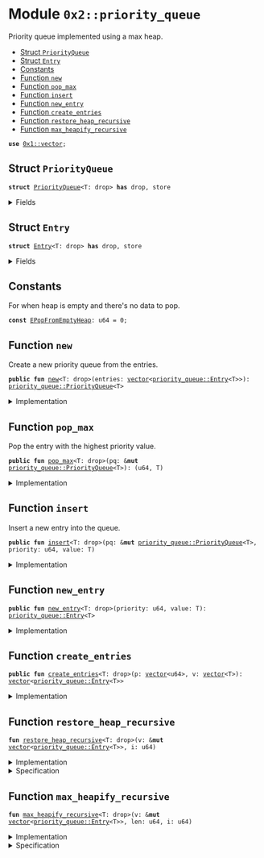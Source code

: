 
<a name="0x2_priority_queue"></a>

# Module `0x2::priority_queue`

Priority queue implemented using a max heap.


-  [Struct `PriorityQueue`](#0x2_priority_queue_PriorityQueue)
-  [Struct `Entry`](#0x2_priority_queue_Entry)
-  [Constants](#@Constants_0)
-  [Function `new`](#0x2_priority_queue_new)
-  [Function `pop_max`](#0x2_priority_queue_pop_max)
-  [Function `insert`](#0x2_priority_queue_insert)
-  [Function `new_entry`](#0x2_priority_queue_new_entry)
-  [Function `create_entries`](#0x2_priority_queue_create_entries)
-  [Function `restore_heap_recursive`](#0x2_priority_queue_restore_heap_recursive)
-  [Function `max_heapify_recursive`](#0x2_priority_queue_max_heapify_recursive)


<pre><code><b>use</b> <a href="">0x1::vector</a>;
</code></pre>



<a name="0x2_priority_queue_PriorityQueue"></a>

## Struct `PriorityQueue`



<pre><code><b>struct</b> <a href="priority_queue.md#0x2_priority_queue_PriorityQueue">PriorityQueue</a>&lt;T: drop&gt; <b>has</b> drop, store
</code></pre>



<details>
<summary>Fields</summary>


<dl>
<dt>
<code>entries: <a href="">vector</a>&lt;<a href="priority_queue.md#0x2_priority_queue_Entry">priority_queue::Entry</a>&lt;T&gt;&gt;</code>
</dt>
<dd>

</dd>
</dl>


</details>

<a name="0x2_priority_queue_Entry"></a>

## Struct `Entry`



<pre><code><b>struct</b> <a href="priority_queue.md#0x2_priority_queue_Entry">Entry</a>&lt;T: drop&gt; <b>has</b> drop, store
</code></pre>



<details>
<summary>Fields</summary>


<dl>
<dt>
<code>priority: u64</code>
</dt>
<dd>

</dd>
<dt>
<code>value: T</code>
</dt>
<dd>

</dd>
</dl>


</details>

<a name="@Constants_0"></a>

## Constants


<a name="0x2_priority_queue_EPopFromEmptyHeap"></a>

For when heap is empty and there's no data to pop.


<pre><code><b>const</b> <a href="priority_queue.md#0x2_priority_queue_EPopFromEmptyHeap">EPopFromEmptyHeap</a>: u64 = 0;
</code></pre>



<a name="0x2_priority_queue_new"></a>

## Function `new`

Create a new priority queue from the entries.


<pre><code><b>public</b> <b>fun</b> <a href="priority_queue.md#0x2_priority_queue_new">new</a>&lt;T: drop&gt;(entries: <a href="">vector</a>&lt;<a href="priority_queue.md#0x2_priority_queue_Entry">priority_queue::Entry</a>&lt;T&gt;&gt;): <a href="priority_queue.md#0x2_priority_queue_PriorityQueue">priority_queue::PriorityQueue</a>&lt;T&gt;
</code></pre>



<details>
<summary>Implementation</summary>


<pre><code><b>public</b> <b>fun</b> <a href="priority_queue.md#0x2_priority_queue_new">new</a>&lt;T: drop&gt;(entries: <a href="">vector</a>&lt;<a href="priority_queue.md#0x2_priority_queue_Entry">Entry</a>&lt;T&gt;&gt;) : <a href="priority_queue.md#0x2_priority_queue_PriorityQueue">PriorityQueue</a>&lt;T&gt; {
    <b>let</b> len = <a href="_length">vector::length</a>(&entries);
    <b>let</b> i = len / 2;
    <b>while</b> (i &gt; 0) {
        i = i - 1;
        <a href="priority_queue.md#0x2_priority_queue_max_heapify_recursive">max_heapify_recursive</a>(&<b>mut</b> entries, len, i);
    };
    <a href="priority_queue.md#0x2_priority_queue_PriorityQueue">PriorityQueue</a> { entries }
}
</code></pre>



</details>

<a name="0x2_priority_queue_pop_max"></a>

## Function `pop_max`

Pop the entry with the highest priority value.


<pre><code><b>public</b> <b>fun</b> <a href="priority_queue.md#0x2_priority_queue_pop_max">pop_max</a>&lt;T: drop&gt;(pq: &<b>mut</b> <a href="priority_queue.md#0x2_priority_queue_PriorityQueue">priority_queue::PriorityQueue</a>&lt;T&gt;): (u64, T)
</code></pre>



<details>
<summary>Implementation</summary>


<pre><code><b>public</b> <b>fun</b> <a href="priority_queue.md#0x2_priority_queue_pop_max">pop_max</a>&lt;T: drop&gt;(pq: &<b>mut</b> <a href="priority_queue.md#0x2_priority_queue_PriorityQueue">PriorityQueue</a>&lt;T&gt;) : (u64, T) {
    <b>let</b> len = <a href="_length">vector::length</a>(&pq.entries);
    <b>assert</b>!(len &gt; 0, <a href="priority_queue.md#0x2_priority_queue_EPopFromEmptyHeap">EPopFromEmptyHeap</a>);
    <b>let</b> <a href="priority_queue.md#0x2_priority_queue_Entry">Entry</a> { priority, value } = <a href="_remove">vector::remove</a>(&<b>mut</b> pq.entries, 0);
    <a href="priority_queue.md#0x2_priority_queue_max_heapify_recursive">max_heapify_recursive</a>(&<b>mut</b> pq.entries, len - 1, 0);
    (priority, value)
}
</code></pre>



</details>

<a name="0x2_priority_queue_insert"></a>

## Function `insert`

Insert a new entry into the queue.


<pre><code><b>public</b> <b>fun</b> <a href="priority_queue.md#0x2_priority_queue_insert">insert</a>&lt;T: drop&gt;(pq: &<b>mut</b> <a href="priority_queue.md#0x2_priority_queue_PriorityQueue">priority_queue::PriorityQueue</a>&lt;T&gt;, priority: u64, value: T)
</code></pre>



<details>
<summary>Implementation</summary>


<pre><code><b>public</b> <b>fun</b> <a href="priority_queue.md#0x2_priority_queue_insert">insert</a>&lt;T: drop&gt;(pq: &<b>mut</b> <a href="priority_queue.md#0x2_priority_queue_PriorityQueue">PriorityQueue</a>&lt;T&gt;, priority: u64, value: T) {
    <a href="_push_back">vector::push_back</a>(&<b>mut</b> pq.entries, <a href="priority_queue.md#0x2_priority_queue_Entry">Entry</a> { priority, value});
    <b>let</b> index = <a href="_length">vector::length</a>(&pq.entries) - 1;
    <a href="priority_queue.md#0x2_priority_queue_restore_heap_recursive">restore_heap_recursive</a>(&<b>mut</b> pq.entries, index);
}
</code></pre>



</details>

<a name="0x2_priority_queue_new_entry"></a>

## Function `new_entry`



<pre><code><b>public</b> <b>fun</b> <a href="priority_queue.md#0x2_priority_queue_new_entry">new_entry</a>&lt;T: drop&gt;(priority: u64, value: T): <a href="priority_queue.md#0x2_priority_queue_Entry">priority_queue::Entry</a>&lt;T&gt;
</code></pre>



<details>
<summary>Implementation</summary>


<pre><code><b>public</b> <b>fun</b> <a href="priority_queue.md#0x2_priority_queue_new_entry">new_entry</a>&lt;T: drop&gt;(priority: u64, value: T): <a href="priority_queue.md#0x2_priority_queue_Entry">Entry</a>&lt;T&gt; {
    <a href="priority_queue.md#0x2_priority_queue_Entry">Entry</a> { priority, value }
}
</code></pre>



</details>

<a name="0x2_priority_queue_create_entries"></a>

## Function `create_entries`



<pre><code><b>public</b> <b>fun</b> <a href="priority_queue.md#0x2_priority_queue_create_entries">create_entries</a>&lt;T: drop&gt;(p: <a href="">vector</a>&lt;u64&gt;, v: <a href="">vector</a>&lt;T&gt;): <a href="">vector</a>&lt;<a href="priority_queue.md#0x2_priority_queue_Entry">priority_queue::Entry</a>&lt;T&gt;&gt;
</code></pre>



<details>
<summary>Implementation</summary>


<pre><code><b>public</b> <b>fun</b> <a href="priority_queue.md#0x2_priority_queue_create_entries">create_entries</a>&lt;T: drop&gt;(p: <a href="">vector</a>&lt;u64&gt;, v: <a href="">vector</a>&lt;T&gt;): <a href="">vector</a>&lt;<a href="priority_queue.md#0x2_priority_queue_Entry">Entry</a>&lt;T&gt;&gt; {
    <b>let</b> len = <a href="_length">vector::length</a>(&p);
    <b>assert</b>!(<a href="_length">vector::length</a>(&v) == len, 0);
    <b>let</b> res = <a href="_empty">vector::empty</a>();
    <b>let</b> i = 0;
    <b>while</b> (i &lt; len) {
        <b>let</b> priority = <a href="_remove">vector::remove</a>(&<b>mut</b> p, 0);
        <b>let</b> value = <a href="_remove">vector::remove</a>(&<b>mut</b> v, 0);
        <a href="_push_back">vector::push_back</a>(&<b>mut</b> res, <a href="priority_queue.md#0x2_priority_queue_Entry">Entry</a> { priority, value });
        i = i + 1;
    };
    res
}
</code></pre>



</details>

<a name="0x2_priority_queue_restore_heap_recursive"></a>

## Function `restore_heap_recursive`



<pre><code><b>fun</b> <a href="priority_queue.md#0x2_priority_queue_restore_heap_recursive">restore_heap_recursive</a>&lt;T: drop&gt;(v: &<b>mut</b> <a href="">vector</a>&lt;<a href="priority_queue.md#0x2_priority_queue_Entry">priority_queue::Entry</a>&lt;T&gt;&gt;, i: u64)
</code></pre>



<details>
<summary>Implementation</summary>


<pre><code><b>fun</b> <a href="priority_queue.md#0x2_priority_queue_restore_heap_recursive">restore_heap_recursive</a>&lt;T: drop&gt;(v: &<b>mut</b> <a href="">vector</a>&lt;<a href="priority_queue.md#0x2_priority_queue_Entry">Entry</a>&lt;T&gt;&gt;, i: u64) {
    <b>if</b> (i == 0) {
        <b>return</b>
    };
    <b>let</b> parent = (i - 1) / 2;

    // If new elem is greater than its parent, swap them and recursively
    // do the restoration upwards.
    <b>if</b> (<a href="_borrow">vector::borrow</a>(v, i).priority &gt; <a href="_borrow">vector::borrow</a>(v, parent).priority) {
        <a href="_swap">vector::swap</a>(v, i, parent);
        <a href="priority_queue.md#0x2_priority_queue_restore_heap_recursive">restore_heap_recursive</a>(v, parent);
    }
}
</code></pre>



</details>

<details>
<summary>Specification</summary>



<pre><code><b>pragma</b> opaque;
</code></pre>



</details>

<a name="0x2_priority_queue_max_heapify_recursive"></a>

## Function `max_heapify_recursive`



<pre><code><b>fun</b> <a href="priority_queue.md#0x2_priority_queue_max_heapify_recursive">max_heapify_recursive</a>&lt;T: drop&gt;(v: &<b>mut</b> <a href="">vector</a>&lt;<a href="priority_queue.md#0x2_priority_queue_Entry">priority_queue::Entry</a>&lt;T&gt;&gt;, len: u64, i: u64)
</code></pre>



<details>
<summary>Implementation</summary>


<pre><code><b>fun</b> <a href="priority_queue.md#0x2_priority_queue_max_heapify_recursive">max_heapify_recursive</a>&lt;T: drop&gt;(v: &<b>mut</b> <a href="">vector</a>&lt;<a href="priority_queue.md#0x2_priority_queue_Entry">Entry</a>&lt;T&gt;&gt;, len: u64, i: u64) {
    <b>if</b> (len == 0) {
        <b>return</b>
    };
    <b>assert</b>!(i &lt; len, 1);
    <b>let</b> left = i * 2 + 1;
    <b>let</b> right = left + 1;
    <b>let</b> max = i;
    <b>if</b> (left &lt; len && <a href="_borrow">vector::borrow</a>(v, left).priority&gt; <a href="_borrow">vector::borrow</a>(v, max).priority) {
        max = left;
    };
    <b>if</b> (right &lt; len && <a href="_borrow">vector::borrow</a>(v, right).priority &gt; <a href="_borrow">vector::borrow</a>(v, max).priority) {
        max = right;
    };
    <b>if</b> (max != i) {
        <a href="_swap">vector::swap</a>(v, max, i);
        <a href="priority_queue.md#0x2_priority_queue_max_heapify_recursive">max_heapify_recursive</a>(v, len, max);
    }
}
</code></pre>



</details>

<details>
<summary>Specification</summary>



<pre><code><b>pragma</b> opaque;
</code></pre>



</details>
